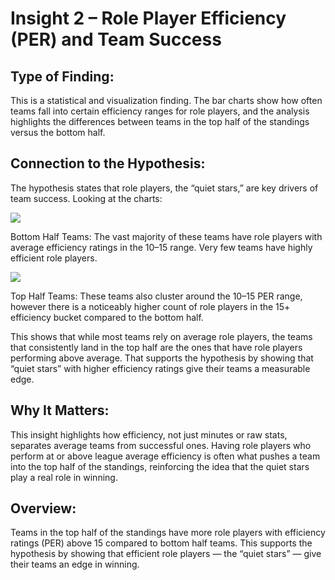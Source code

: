 # Insight 2 – Role Player Efficiency (PER) and Team Success

## Type of Finding:
This is a statistical and visualization finding. The bar charts show how often teams fall into certain efficiency ranges for role players, and the analysis highlights the differences between teams in the top half of the standings versus the bottom half.

## Connection to the Hypothesis:
The hypothesis states that role players, the “quiet stars,” are key drivers of team success. Looking at the charts:


![](../img/Insight_2_Top_Half.png)

Bottom Half Teams: The vast majority of these teams have role players with average efficiency ratings in the 10–15 range. Very few teams have highly efficient role players.


![](../img/Insight_1_Bottom_Half.png)

Top Half Teams: These teams also cluster around the 10–15 PER range, however there is a noticeably higher count of role players in the 15+ efficiency bucket compared to the bottom half.

This shows that while most teams rely on average role players, the teams that consistently land in the top half are the ones that have role players performing above average. That supports the hypothesis by showing that “quiet stars” with higher efficiency ratings give their teams a measurable edge.

## Why It Matters:
This insight highlights how efficiency, not just minutes or raw stats, separates average teams from successful ones. Having role players who perform at or above league average efficiency is often what pushes a team into the top half of the standings, reinforcing the idea that the quiet stars play a real role in winning.

## Overview:
Teams in the top half of the standings have more role players with efficiency ratings (PER) above 15 compared to bottom half teams. This supports the hypothesis by showing that efficient role players — the “quiet stars” — give their teams an edge in winning.


